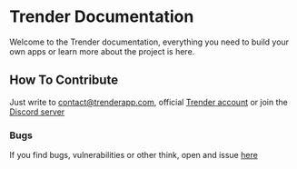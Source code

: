 # Trender Documentation

  

Welcome to the Trender documentation, everything you need to build your own apps or learn more about the project is here.
  

## How To Contribute

Just write to [contact@trenderapp.com](mailto:contact@trenderapp.com), official [Trender account](https://trenderapp.com/trender) or join the [Discord server](https://discord.gg/eGpjpW3UgU)

### Bugs

If you find bugs, vulnerabilities or other think, open and issue [here](https://forms.trenderapp.com) 
